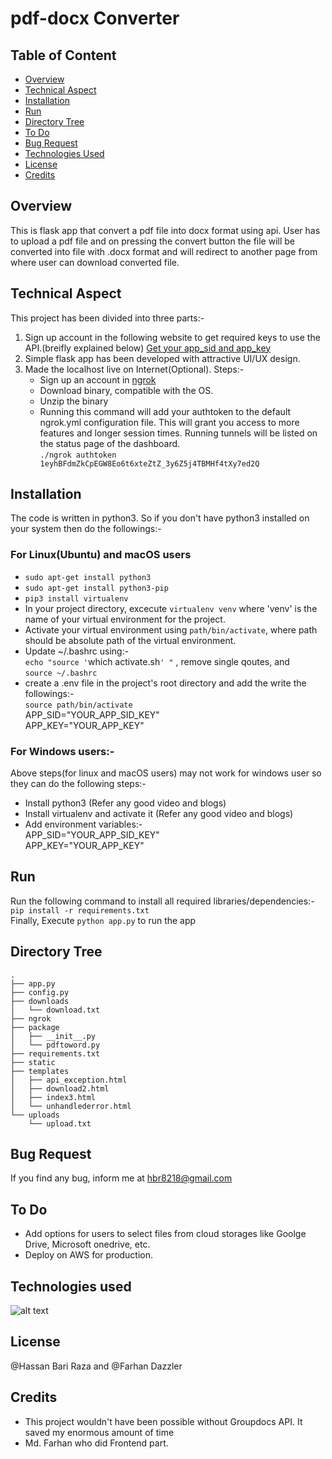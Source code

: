 # pdf-docx Converter

## Table of Content
  * [Overview](#overview)
  * [Technical Aspect](#technical-aspect)
  * [Installation](#installation)
  * [Run](#run)
  * [Directory Tree](#directory-tree)
  * [To Do](#to-do)
  * [Bug Request](#bug-request)
  * [Technologies Used](#technologies-used)
  * [License](#license)
  * [Credits](#credits)


## Overview
This is flask app that convert a pdf file into docx format using api. User has to upload a pdf file and on pressing the convert button the file will be converted into file with .docx format and will redirect to another page from where user can download converted file.

## Technical Aspect
This project has been divided into three parts:-
  1. Sign up account in the following website to get required keys to use the API.(breifly explained below)
    [Get your app_sid and app_key]( https://dashboard.groupdocs.cloud )
  2. Simple flask app has been developed with attractive UI/UX design.
  3. Made the localhost live on Internet(Optional). Steps:-
      - Sign up an account in [ngrok](https://www.ngrok.com/)
      - Download binary, compatible with the OS.
      - Unzip the binary
      - Running this command will add your authtoken to the default ngrok.yml configuration file. This will grant you access to more features and longer session times.
        Running tunnels will be listed on the status page of the dashboard. </br>
        `./ngrok authtoken 1eyhBFdmZkCpEGW8Eo6t6xteZtZ_3y6Z5j4TBMHf4tXy7ed2Q`


## Installation
The code is written in python3. So if you don't have python3 installed on your system then do the followings:-

### For Linux(Ubuntu) and macOS users
- `sudo apt-get install python3`
- `sudo apt-get install python3-pip`
- `pip3 install virtualenv`
- In your project directory, excecute `virtualenv venv` where 'venv' is the name of your virtual environment for the project.
- Activate your virtual environment using `path/bin/activate`, where path should be absolute path of the virtual environment.
- Update ~/.bashrc using:- </br>
`echo "source '`which activate.sh`' "` , remove single qoutes, and </br>
`source ~/.bashrc`
- create a .env file in the project's root directory and add the write the followings:- </br>
  `source path/bin/activate` </br>
  APP_SID="YOUR_APP_SID_KEY" </br>
  APP_KEY="YOUR_APP_KEY"
  

### For Windows users:-
Above steps(for linux and macOS users) may not work for windows user so they can do the following steps:-
- Install python3 (Refer any good video and blogs)
- Install virtualenv and activate it (Refer any good video and blogs)
- Add environment variables:- </br>
  APP_SID="YOUR_APP_SID_KEY" </br>
  APP_KEY="YOUR_APP_KEY"


## Run
Run the following command to install all required libraries/dependencies:- </br>
`pip install -r requirements.txt` </br>
Finally, Execute `python app.py` to run the app

## Directory Tree
```
.
├── app.py
├── config.py
├── downloads
│   └── download.txt
├── ngrok
├── package
│   ├── __init__.py
│   └── pdftoword.py
├── requirements.txt
├── static
├── templates
│   ├── api_exception.html
│   ├── download2.html
│   ├── index3.html
│   └── unhandlederror.html
└── uploads
    └── upload.txt
```

## Bug Request
If you find any bug, inform me at hbr8218@gmail.com

## To Do
- Add options for users to select files from cloud storages like Goolge Drive, Microsoft onedrive, etc.
- Deploy on AWS for production.

## Technologies used
![alt text](https://user-images.githubusercontent.com/42790586/88217854-ca48c880-cc7c-11ea-856c-103d74ce7b1c.jpeg)

## License
@Hassan Bari Raza and @Farhan Dazzler

## Credits
- This project wouldn't have been possible without Groupdocs API. It saved my enormous amount of time
- Md. Farhan who did Frontend part.


